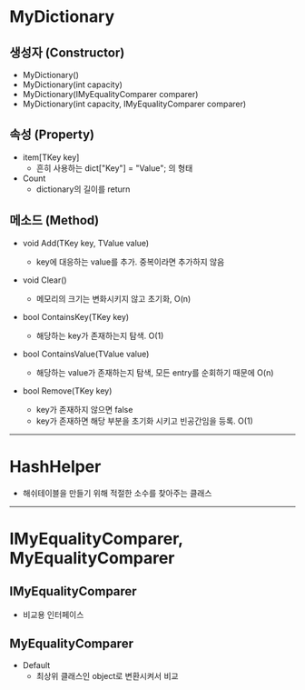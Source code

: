 # MyDictionary
 
## 생성자 (Constructor)
  - MyDictionary()
  - MyDictionary(int capacity)
  - MyDictionary(IMyEqualityComparer<TKey> comparer)
  - MyDictionary(int capacity, IMyEqualityComparer<TKey> comparer)
 
## 속성 (Property)
  - item[TKey key]
    - 흔히 사용하는 dict["Key"] = "Value"; 의 형태
  - Count
    - dictionary의 길이를 return

## 메소드 (Method)
  - void Add(TKey key, TValue value)
    - key에 대응하는 value를 추가. 중복이라면 추가하지 않음
    
  - void Clear()
    - 메모리의 크기는 변화시키지 않고 초기화, O(n)
    
  - bool ContainsKey(TKey key)
    - 해당하는 key가 존재하는지 탐색. O(1)
    
  - bool ContainsValue(TValue value)
    - 해당하는 value가 존재하는지 탐색, 모든 entry를 순회하기 때문에 O(n)
    
  - bool Remove(TKey key)
    - key가 존재하지 않으면 false
    - key가 존재하면 해당 부분을 초기화 시키고 빈공간임을 등록. O(1)
    
------------------

# HashHelper
  - 해쉬테이블을 만들기 위해 적절한 소수를 찾아주는 클래스

------------------

# IMyEqualityComparer, MyEqualityComparer

## IMyEqualityComparer
  - 비교용 인터페이스
  
## MyEqualityComparer
  - Default
    - 최상위 클래스인 object로 변환시켜서 비교

